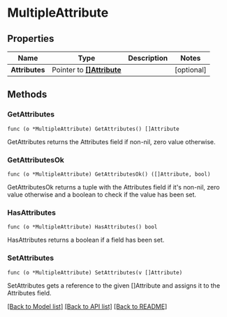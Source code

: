 # MultipleAttribute

## Properties

Name | Type | Description | Notes
------------ | ------------- | ------------- | -------------
**Attributes** | Pointer to [**[]Attribute**](Attribute.md) |  | [optional] 

## Methods

### GetAttributes

`func (o *MultipleAttribute) GetAttributes() []Attribute`

GetAttributes returns the Attributes field if non-nil, zero value otherwise.

### GetAttributesOk

`func (o *MultipleAttribute) GetAttributesOk() ([]Attribute, bool)`

GetAttributesOk returns a tuple with the Attributes field if it's non-nil, zero value otherwise
and a boolean to check if the value has been set.

### HasAttributes

`func (o *MultipleAttribute) HasAttributes() bool`

HasAttributes returns a boolean if a field has been set.

### SetAttributes

`func (o *MultipleAttribute) SetAttributes(v []Attribute)`

SetAttributes gets a reference to the given []Attribute and assigns it to the Attributes field.


[[Back to Model list]](../README.md#documentation-for-models) [[Back to API list]](../README.md#documentation-for-api-endpoints) [[Back to README]](../README.md)


